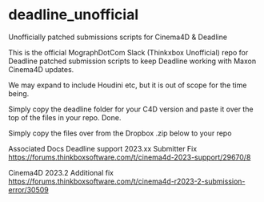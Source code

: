 # deadline_unofficial
Unofficially patched submissions scripts for Cinema4D &amp; Deadline


This is the official MographDotCom Slack (Thinkxbox Unofficial) repo for Deadline patched submission scripts to keep Deadline working with Maxon Cinema4D updates.

We may expand to include Houdini etc, but it is out of scope for the time being.

Simply copy the deadline folder for your C4D version and paste it over the top of the files in your repo. Done.

Simply copy the files over from the Dropbox .zip  below to your repo

Associated Docs
Deadline support 2023.xx Submitter Fix
https://forums.thinkboxsoftware.com/t/cinema4d-2023-support/29670/8

Cinema4D 2023.2 Additional fix
https://forums.thinkboxsoftware.com/t/cinema4d-r2023-2-submission-error/30509